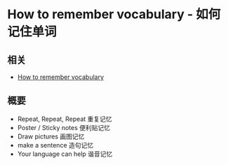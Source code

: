 # How to remember vocabulary - 如何记住单词

## 相关

- [How to remember vocabulary](https://www.youtube.com/watch?v=JuoqE2lpRUM)

## 概要

- Repeat, Repeat, Repeat 重复记忆
- Poster / Sticky notes 便利贴记忆
- Draw pictures 画图记忆
- make a sentence 造句记忆
- Your language can help 谐音记忆
